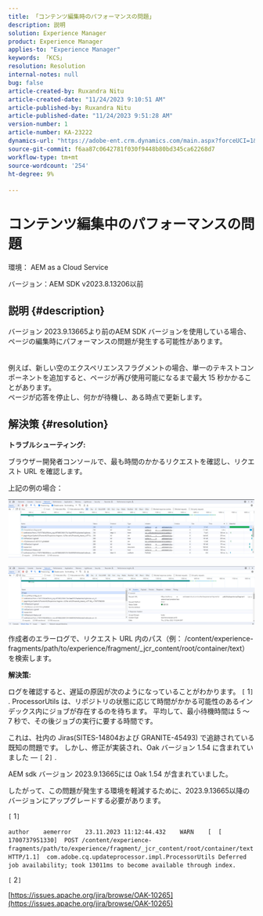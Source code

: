 ```yaml
---
title: 「コンテンツ編集時のパフォーマンスの問題」
description: 説明
solution: Experience Manager
product: Experience Manager
applies-to: "Experience Manager"
keywords: 「KCS」
resolution: Resolution
internal-notes: null
bug: false
article-created-by: Ruxandra Nitu
article-created-date: "11/24/2023 9:10:51 AM"
article-published-by: Ruxandra Nitu
article-published-date: "11/24/2023 9:51:28 AM"
version-number: 1
article-number: KA-23222
dynamics-url: "https://adobe-ent.crm.dynamics.com/main.aspx?forceUCI=1&pagetype=entityrecord&etn=knowledgearticle&id=e82fd859-a98a-ee11-8179-6045bd006a22"
source-git-commit: f6aa87c0642781f030f9448b80bd345ca62268d7
workflow-type: tm+mt
source-wordcount: '254'
ht-degree: 9%

---
```


# コンテンツ編集中のパフォーマンスの問題


環境：
AEM as a Cloud Service

バージョン：AEM SDK v2023.8.13206以前

## 説明 {#description}

バージョン 2023.9.13665より前のAEM SDK バージョンを使用している場合、ページの編集時にパフォーマンスの問題が発生する可能性があります。<br><br>
<br>例えば、新しい空のエクスペリエンスフラグメントの場合、単一のテキストコンポーネントを追加すると、ページが再び使用可能になるまで最大 15 秒かかることがあります。
<br>ページが応答を停止し、何かが待機し、ある時点で更新します。

## 解決策 {#resolution}


<b>トラブルシューティング:</b>

ブラウザー開発者コンソールで、最も時間のかかるリクエストを確認し、リクエスト URL を確認します。

上記の例の場合：

![](assets/20d78534-ad8a-ee11-8179-6045bd006a22.png)

![](assets/76c14aea-ad8a-ee11-8179-6045bd006a22.png)

作成者のエラーログで、リクエスト URL 内のパス（例： /content/experience-fragments/path/to/experience/fragment/_jcr_content/root/container/text）を検索します。

<b>解決策:</b>

ログを確認すると、遅延の原因が次のようになっていることがわかります。 `[` 1`]` . ProcessorUtils は、リポジトリの状態に応じて時間がかかる可能性のあるインデックス内にジョブが存在するのを待ちます。 平均して、最小待機時間は 5 ～ 7 秒で、その後ジョブの実行に要する時間です。

これは、社内の Jiras(SITES-14804および GRANITE-45493) で追跡されている既知の問題です。 しかし、修正が実装され、Oak バージョン 1.54 に含まれていました — `[` 2`]` .

AEM sdk バージョン 2023.9.13665には Oak 1.54 が含まれていました。

したがって、この問題が発生する環境を軽減するために、2023.9.13665以降のバージョンにアップグレードする必要があります。



`[` 1`]`

`author    aemerror    23.11.2023 11:12:44.432    WARN    [  [ 1700737951330]  POST /content/experience-fragments/path/to/experience/fragment/_jcr_content/root/container/text HTTP/1.1]  com.adobe.cq.updateprocessor.impl.ProcessorUtils Deferred job availability; took 13011ms to become available through index.`

`[` 2`]`

[https://issues.apache.org/jira/browse/OAK-10265](https://issues.apache.org/jira/browse/OAK-10265)
